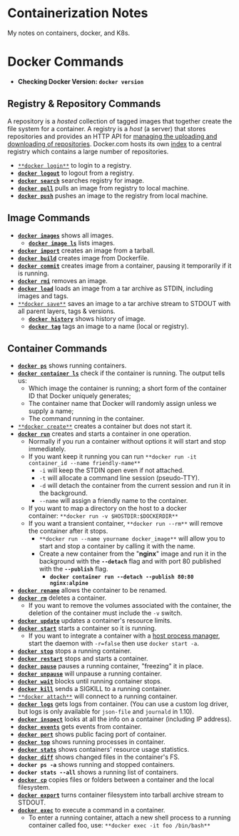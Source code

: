# Containerization Notes
My notes on containers, docker, and K8s.

# Docker Commands
- **Checking Docker Version: `docker version`**

## Registry & Repository Commands
A repository is a *hosted* collection of tagged images that together create the file system for a container. A registry is a *host* (a server) that stores repositories and provides an HTTP API for [managing the uploading and downloading of repositories](https://docs.docker.com/engine/tutorials/dockerrepos/).
Docker.com hosts its own [index](https://hub.docker.com/) to a central registry which contains a large number of repositories.

- [`**docker login**`](https://docs.docker.com/engine/reference/commandline/login) to login to a registry.
- [**`docker logout`**](https://docs.docker.com/engine/reference/commandline/logout) to logout from a registry.
- [**`docker search`**](https://docs.docker.com/engine/reference/commandline/search) searches registry for image.
- [**`docker pull`**](https://docs.docker.com/engine/reference/commandline/pull) pulls an image from registry to local machine.
- [**`docker push`**](https://docs.docker.com/engine/reference/commandline/push) pushes an image to the registry from local machine.

## Image Commands
- [**`docker images`**](https://docs.docker.com/engine/reference/commandline/images) shows all images.
    - **[`docker image ls`](https://docs.docker.com/engine/reference/commandline/image_ls/)** lists images.
- [**`docker import`**](https://docs.docker.com/engine/reference/commandline/import) creates an image from a tarball.
- [**`docker build`**](https://docs.docker.com/engine/reference/commandline/build) creates image from Dockerfile.
- [**`docker commit`**](https://docs.docker.com/engine/reference/commandline/commit) creates image from a container, pausing it temporarily if it is running.
- [**`docker rmi`**](https://docs.docker.com/engine/reference/commandline/rmi) removes an image.
- [**`docker load`**](https://docs.docker.com/engine/reference/commandline/load) loads an image from a tar archive as STDIN, including images and tags.
- [`**docker save**`](https://docs.docker.com/engine/reference/commandline/save) saves an image to a tar archive stream to STDOUT with all parent layers, tags & versions.
    - [**`docker history`**](https://docs.docker.com/engine/reference/commandline/history) shows history of image.
    - [**`docker tag`**](https://docs.docker.com/engine/reference/commandline/tag) tags an image to a name (local or registry).

## Container Commands
- [**`docker ps`**](https://docs.docker.com/engine/reference/commandline/ps) shows running containers.
- **[`docker container ls`](https://docs.docker.com/engine/reference/commandline/container_ls/)** check if the container is running. The output tells us:
  - Which image the container is running; a short form of the container ID that Docker uniquely generates;
  - The container name that Docker will randomly assign unless we supply a name;
  - The command running in the container.
- [`**docker create**`](https://docs.docker.com/engine/reference/commandline/create) creates a container but does not start it.
- [**`docker run`**](https://docs.docker.com/engine/reference/commandline/run) creates and starts a container in one operation.
  - Normally if you run a container without options it will start and stop immediately.
  - If you want keep it running you can run `**docker run -it container_id --name friendly-name**`
    - `-i` will keep the STDIN open even if not attached.
    - `-t` will allocate a command line session (pseudo-TTY).
    - `-d` will detach the container from the current session and run it in the background.
    - `--name` will assign a friendly name to the container.
  - If you want to map a directory on the host to a docker container: `**docker run -v $HOSTDIR:$DOCKERDIR**`
  - If you want a transient container, `**docker run --rm**` will remove the container after it stops.
    - `**docker run --name yourname docker_image**` will allow you to start and stop a container by calling it with the name.
    - Create a new container from the "**nginx**" image and run it in the background with the **`--detach`** flag and with port 80 published with the **`--publish`** flag.
      - **`docker container run --detach --publish 80:80 nginx:alpine`**
- [**`docker rename`**](https://docs.docker.com/engine/reference/commandline/rename/) allows the container to be renamed.
- [**`docker rm`**](https://docs.docker.com/engine/reference/commandline/rm) deletes a container.
  - If you want to remove the volumes associated with the container, the deletion of the container must include the `-v` switch.
- [**`docker update`**](https://docs.docker.com/engine/reference/commandline/update/) updates a container's resource limits.
- [**`docker start`**](https://docs.docker.com/engine/reference/commandline/start) starts a container so it is running.
  - If you want to integrate a container with a [host process manager](https://docs.docker.com/engine/admin/host_integration/), start the daemon with `-r=false` then use `docker start -a`.
- [**`docker stop`**](https://docs.docker.com/engine/reference/commandline/stop) stops a running container.
- [**`docker restart`**](https://docs.docker.com/engine/reference/commandline/restart) stops and starts a container.
- [**`docker pause`**](https://docs.docker.com/engine/reference/commandline/pause/) pauses a running container, "freezing" it in place.
- [**`docker unpause`**](https://docs.docker.com/engine/reference/commandline/unpause/) will unpause a running container.
- [**`docker wait`**](https://docs.docker.com/engine/reference/commandline/wait) blocks until running container stops.
- [**`docker kill`**](https://docs.docker.com/engine/reference/commandline/kill) sends a SIGKILL to a running container.
- [`**docker attach**`](https://docs.docker.com/engine/reference/commandline/attach) will connect to a running container.
- [**`docker logs`**](https://docs.docker.com/engine/reference/commandline/logs) gets logs from container. (You can use a custom log driver, but logs is only available for `json-file` and `journald` in 1.10).
- [**`docker inspect`**](https://docs.docker.com/engine/reference/commandline/inspect) looks at all the info on a container (including IP address).
- [**`docker events`**](https://docs.docker.com/engine/reference/commandline/events) gets events from container.
- [**`docker port`**](https://docs.docker.com/engine/reference/commandline/port) shows public facing port of container.
- [**`docker top`**](https://docs.docker.com/engine/reference/commandline/top) shows running processes in container.
- [**`docker stats`**](https://docs.docker.com/engine/reference/commandline/stats) shows containers' resource usage statistics.
- [**`docker diff`**](https://docs.docker.com/engine/reference/commandline/diff) shows changed files in the container's FS.
- **`docker ps -a`** shows running and stopped containers.
- **`docker stats --all`** shows a running list of containers.
- [**`docker cp`**](https://docs.docker.com/engine/reference/commandline/cp) copies files or folders between a container and the local filesystem.
- [**`docker export`**](https://docs.docker.com/engine/reference/commandline/export) turns container filesystem into tarball archive stream to STDOUT.
- [**`docker exec`**](https://docs.docker.com/engine/reference/commandline/exec) to execute a command in a container.
  - To enter a running container, attach a new shell process to a running container called foo, use: `**docker exec -it foo /bin/bash**`
